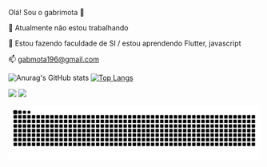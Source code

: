 Olá! Sou o gabrimota 👋

🔭 Atualmente não estou trabalhando

🌱 Estou fazendo faculdade de SI / estou aprendendo Flutter, javascript

📫 gabmota196@gmail.com




 ![Anurag's GitHub stats](https://github-readme-stats.vercel.app/api?username=gabrimota&show_icons=true&theme=tokyonight)  [![Top Langs](https://github-readme-stats.vercel.app/api/top-langs/?username=gabrimota&showicons=true&theme=tokyonight)](https://github.com/anuraghazra/github-readme-stats) 
  

<div> 
  <a href="https://www.instagram.com/bomfim_gab/" align="left" target="_blank"><img src="https://img.shields.io/badge/-Instagram-%23E4405F?style=for-the-badge&logo=instagram&logoColor=white" target="_blank"></a>
  <a href="https://www.linkedin.com/in/gabriel-bomfim-mota-da-silva-38a525258/" target="_blank"><img src="https://img.shields.io/badge/-LinkedIn-%230077B5?style=for-the-badge&logo=linkedin&logoColor=white" target="_blank"></a> 
  
</div>



![snake gif](https://github.com/gabrimota/gabrimota/blob/output/github-contribution-grid-snake.svg)

